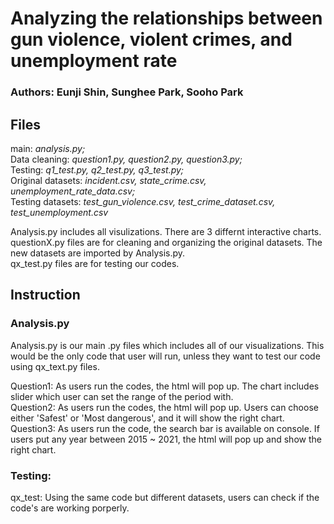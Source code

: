 # Analyzing the relationships between gun violence, violent crimes, and unemployment rate

### Authors: Eunji Shin, Sunghee Park, Sooho Park

## Files 

main: *analysis.py;* <br />
Data cleaning: *question1.py, question2.py, question3.py;* <br />
Testing: *q1_test.py, q2_test.py, q3_test.py;* <br />
Original datasets: *incident.csv, state_crime.csv, unemployment_rate_data.csv;* <br />
Testing datasets: *test_gun_violence.csv, test_crime_dataset.csv, test_unemployment.csv*

Analysis.py includes all visulizations. There are 3 differnt interactive charts.
questionX.py files are for cleaning and organizing the original datasets. The new datasets are imported by Analysis.py. <br />
qx_test.py files are for testing our codes. 



## Instruction
### Analysis.py
Analysis.py is our main .py files which includes all of our visualizations.
This would be the only code that user will run, unless they want to test our code using qx_text.py files.

Question1: As users run the codes, the html will pop up.
           The chart includes slider which user can set the range of the period with. <br />
Question2: As users run the codes, the html will pop up.
           Users can choose either 'Safest' or 'Most dangerous', and it will show the right chart. <br />
Question3: As users run the code, the search bar is available on console.
           If users put any year between 2015 ~ 2021, the html will pop up and show the right chart.  

### Testing:
qx_test: Using the same code but different datasets, users can check if the code's are working porperly.
 



